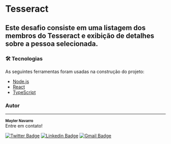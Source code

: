 # Tesseract 

## Este desafio consiste em uma listagem dos membros do Tesseract e exibição de detalhes sobre a pessoa selecionada.

### 🛠 Tecnologias

As seguintes ferramentas foram usadas na construção do projeto:

- [Node.js](https://nodejs.org/en/)
- [React](https://pt-br.reactjs.org/)
- [TypeScript](https://www.typescriptlang.org/)


### Autor
---
<sub><b>Mayler Navarro</b></sub> </br>
Entre em contato!

[![Twitter Badge](https://img.shields.io/badge/-@mndiaz-1ca0f1?style=flat-square&labelColor=1ca0f1&logo=twitter&logoColor=white&link=https://twitter.com/mayler90)](https://twitter.com/mayler90) [![Linkedin Badge](https://img.shields.io/badge/-mndiaz-blue?style=flat-square&logo=Linkedin&logoColor=white&link=https://www.linkedin.com/in/mndiaz90/)](https://www.linkedin.com/in/mndiaz90/) 
[![Gmail Badge](https://img.shields.io/badge/-mayler900123@gmail.com-c14438?style=flat-square&logo=Gmail&logoColor=white&link=mailto:mayler900123@gmail.com)](mailto:mayler900123@gmail.com)